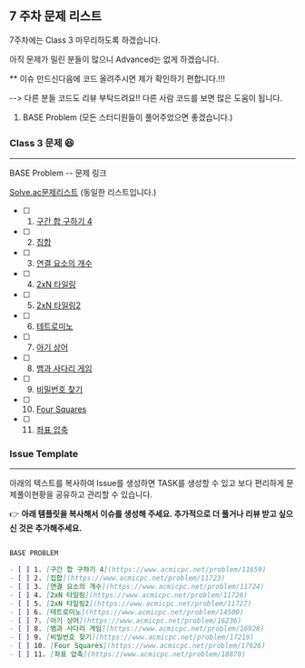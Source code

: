 ## 7 주차 문제 리스트

7주차에는 Class 3 마무리하도록 하겠습니다.

아직 문제가 밀린 분들이 많으니 Advanced는 없게 하겠습니다.

** 이슈 만드신다음에 코드 올려주시면 제가 확인하기 편합니다.!!!

--> 다른 분들 코드도 리뷰 부탁드려요!! 다른 사람 코드를 보면 많은 도움이 됩니다.

1. BASE Problem (모든 스터디원들이 풀어주었으면 좋겠습니다.)

### Class 3 문제 😆
---
BASE Problem -- 문제 링크

[Solve.ac문제리스트](https://solved.ac/class/3) (동일한 리스트입니다.)

- [ ] 1. [구간 합 구하기 4](https://www.acmicpc.net/problem/11659)
- [ ] 2. [집합](https://www.acmicpc.net/problem/11723)
- [ ] 3. [연결 요소의 개수](https://www.acmicpc.net/problem/11724)
- [ ] 4. [2xN 타일링](https://www.acmicpc.net/problem/11726)
- [ ] 5. [2xN 타일링2](https://www.acmicpc.net/problem/11727)
- [ ] 6. [테트로미노](https://www.acmicpc.net/problem/14500)
- [ ] 7. [아기 상어](https://www.acmicpc.net/problem/16236)
- [ ] 8. [뱀과 사다리 게임](https://www.acmicpc.net/problem/16928)
- [ ] 9. [비밀번호 찾기](https://www.acmicpc.net/problem/17219)
- [ ] 10. [Four Squares](https://www.acmicpc.net/problem/17626)
- [ ] 11. [좌표 압축](https://www.acmicpc.net/problem/18870)

### Issue Template

---

아래의 텍스트를 복사하여 Issue를 생성하면 TASK를 생성할 수 있고 보다 편리하게 문제풀이현황을 공유하고 관리할 수 있습니다.

👉 **아래 템플릿을 복사해서 이슈를 생성해 주세요. 추가적으로 더 풀거나 리뷰 받고 싶으신 것은 추가해주세요.**

```markdown

BASE PROBLEM

- [ ] 1. [구간 합 구하기 4](https://www.acmicpc.net/problem/11659)
- [ ] 2. [집합](https://www.acmicpc.net/problem/11723)
- [ ] 3. [연결 요소의 개수](https://www.acmicpc.net/problem/11724)
- [ ] 4. [2xN 타일링](https://www.acmicpc.net/problem/11726)
- [ ] 5. [2xN 타일링2](https://www.acmicpc.net/problem/11727)
- [ ] 6. [테트로미노](https://www.acmicpc.net/problem/14500)
- [ ] 7. [아기 상어](https://www.acmicpc.net/problem/16236)
- [ ] 8. [뱀과 사다리 게임](https://www.acmicpc.net/problem/16928)
- [ ] 9. [비밀번호 찾기](https://www.acmicpc.net/problem/17219)
- [ ] 10. [Four Squares](https://www.acmicpc.net/problem/17626)
- [ ] 11. [좌표 압축](https://www.acmicpc.net/problem/18870)

```
